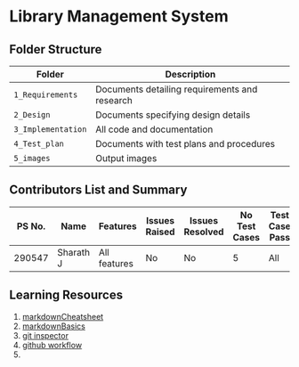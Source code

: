 # Library Management System




## Folder Structure
Folder             | Description
-------------------| -----------------------------------------
`1_Requirements`   | Documents detailing requirements and research
`2_Design`         | Documents specifying design details
`3_Implementation` | All code and documentation
`4_Test_plan`      | Documents with test plans and procedures
`5_images`         | Output images



## Contributors List and Summary

PS No. |  Name   |    Features    | Issues Raised |Issues Resolved|No Test Cases|Test Case Pass
-------|---------|----------------|----------------|---------------|-------------|--------------
290547 | Sharath J  | All features    | No     | No   | 5   | All     


## Learning Resources
1. [markdownCheatsheet](https://github.com/adam-p/markdown-here/wiki/Markdown-Cheatsheet)
2. [markdownBasics](https://guides.github.com/features/mastering-markdown/)
3. [git inspector](https://github.com/ejwa/gitinspector.git)
4. [github workflow](https://docs.github.com/en/actions/learn-github-action)
5. 
